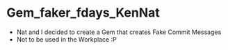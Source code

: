 Gem_faker_fdays_KenNat
======================

* Nat and I decided to create a Gem that creates Fake Commit Messages
* Not to be used in the Workplace :P
